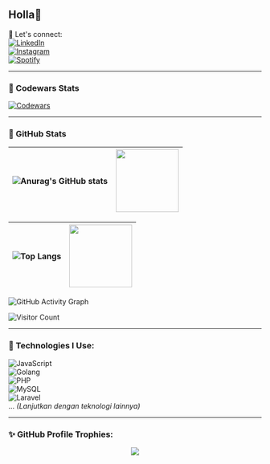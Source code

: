 ## Holla👋

💬 Let's connect:  
[![LinkedIn](https://img.shields.io/badge/-LinkedIn-0A66C2?style=flat-square&logo=linkedin&logoColor=white)](https://www.linkedin.com/in/jihadan-beckhianosyuhada-68b977277/)  
[![Instagram](https://img.shields.io/badge/-Instagram-E4405F?style=flat-square&logo=instagram&logoColor=white)](https://www.instagram.com/jihadanbs/)  
[![Spotify](https://img.shields.io/badge/-Spotify-1DB954?style=flat-square&logo=spotify&logoColor=white)](https://open.spotify.com/user/312hpl6ybsbnjupjgg3oxlmqvkhy?si=21c1bd200d704742)

---

### 🏅 Codewars Stats
[![Codewars](https://www.codewars.com/users/jihadanbs/badges/small)](https://www.codewars.com/users/jihadanbs)

---

### 🌟 GitHub Stats
| ![Anurag's GitHub stats](https://github-readme-stats.vercel.app/api?username=jihadanbs&show_icons=true&theme=radical&hide=stars,issues) | <img src="https://media.giphy.com/media/anCamQZTZi2mcxmW7T/giphy.gif" width="125"/> |
|:---:|:---:| 

| ![Top Langs](https://github-readme-stats.vercel.app/api/top-langs/?username=jihadanbs&layout=compact&theme=radical) | <img src="https://media.giphy.com/media/kWKy3Y6nX5OzqDSoQr/giphy.gif?cid=790b7611bz838sml66c1q2pf4fz61c1jhr3a0krdjp07oz00&ep=v1_gifs_search&rid=giphy.gif&ct=g" width="125"/> |
|:---:|:---:| 

![GitHub Activity Graph](https://github-readme-activity-graph.vercel.app/graph?username=jihadanbs&theme=dracula)

![Visitor Count](https://komarev.com/ghpvc/?username=jihadanbs)

---

### 🚀 Technologies I Use:
![JavaScript](https://img.shields.io/badge/-JavaScript-F7DF1E?style=flat-square&logo=javascript&logoColor=black)  
![Golang](https://img.shields.io/badge/-Golang-00ADD8?style=flat-square&logo=go&logoColor=white)  
![PHP](https://img.shields.io/badge/-PHP-777BB4?style=flat-square&logo=php&logoColor=white)  
![MySQL](https://img.shields.io/badge/-MySQL-4479A1?style=flat-square&logo=mysql&logoColor=white)  
![Laravel](https://img.shields.io/badge/-Laravel-E14B32?style=flat-square&logo=laravel&logoColor=white)  
... _(Lanjutkan dengan teknologi lainnya)_

---

### ✨ GitHub Profile Trophies:
<p align="center">
  <img src="https://github-profile-trophy.vercel.app/?username=jihadanbs&theme=radical&no-bg=true&no-frame=true&row=1&column=6" />
</p>
